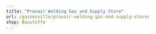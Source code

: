 ```yaml
---
title: "Praxair Welding Gas and Supply Store"
url: /gainesville/praxair-welding-gas-and-supply-store/
shop: Baustoffe
---
```

